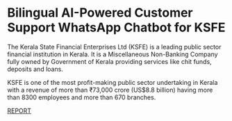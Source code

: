 # Bilingual AI-Powered Customer Support WhatsApp Chatbot for KSFE

The Kerala State Financial Enterprises Ltd (KSFE) is a leading public sector financial institution in Kerala. It is a Miscellaneous Non-Banking Company fully owned by Government of Kerala providing services like chit funds, deposits and loans.

KSFE is one of the most profit-making public sector undertaking in Kerala with a revenue of more than ₹73,000 crore (US$8.8 billion) having more than 8300 employees and more than 670 branches.

[REPORT](https://github.com/anuragpoolakkal/ksfebot/blob/main/documents/report.pdf)
